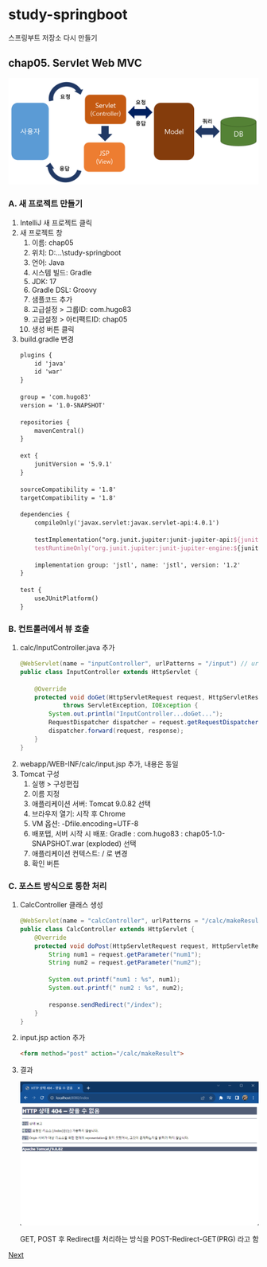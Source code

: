 # study-springboot
스프링부트 저장소 다시 만들기

## chap05. Servlet Web MVC

<img src="https://raw.githubusercontent.com/hugoMGSung/study-springboot/main/images/sb0014.png" width="700">

### A. 새 프로젝트 만들기
1. IntelliJ 새 프로젝트 클릭
2. 새 프로젝트 창
	1. 이름: chap05
	2. 위치: D:\...\study-springboot
	3. 언어: Java
	4. 시스템 빌드: Gradle
	5. JDK: 17
	6. Gradle DSL: Groovy
	7. 샘플코드 추가
	8. 고급설정 > 그룹ID: com.hugo83
	9. 고급설정 > 아티팩트ID: chap05
	10. 생성 버튼 클릭
3. build.gradle 변경
	```tex
	plugins {
		id 'java'
		id 'war'
	}

	group = 'com.hugo83'
	version = '1.0-SNAPSHOT'

	repositories {
		mavenCentral()
	}

	ext {
		junitVersion = '5.9.1'
	}

	sourceCompatibility = '1.8'
	targetCompatibility = '1.8'

	dependencies {
		compileOnly('javax.servlet:javax.servlet-api:4.0.1')

		testImplementation("org.junit.jupiter:junit-jupiter-api:${junitVersion}")
		testRuntimeOnly("org.junit.jupiter:junit-jupiter-engine:${junitVersion}")

		implementation group: 'jstl', name: 'jstl', version: '1.2'
	}

	test {
		useJUnitPlatform()
	}
	```


### B. 컨트롤러에서 뷰 호출
1. calc/InputController.java 추가
	```java
	@WebServlet(name = "inputController", urlPatterns = "/input") // urlPatterns 확인할 것
	public class InputController extends HttpServlet {

		@Override
		protected void doGet(HttpServletRequest request, HttpServletResponse response)
				throws ServletException, IOException {
			System.out.println("InputController...doGet...");
			RequestDispatcher dispatcher = request.getRequestDispatcher("/WEB-INF/calc/input.jsp");
			dispatcher.forward(request, response);
		}
	}
	```
2. webapp/WEB-INF/calc/input.jsp 추가, 내용은 동일
3. Tomcat 구성
	1. 실행 > 구성편집
	2. 이름 지정
	3. 애플리케이션 서버: Tomcat 9.0.82 선택
	4. 브라우저 열기: 시작 후 Chrome
	5. VM 옵션: -Dfile.encoding=UTF-8
	6. 배포탭, 서버 시작 시 배포: Gradle : com.hugo83 : chap05-1.0-SNAPSHOT.war (exploded) 선택
	7. 애플리케이션 컨텍스트: / 로 변경
	8. 확인 버튼

### C. 포스트 방식으로 통한 처리
1. CalcController 클래스 생성
	```java
	@WebServlet(name = "calcController", urlPatterns = "/calc/makeResult")
	public class CalcController extends HttpServlet {
		@Override
		protected void doPost(HttpServletRequest request, HttpServletResponse response) throws ServletException, IOException {
			String num1 = request.getParameter("num1");
			String num2 = request.getParameter("num2");

			System.out.printf("num1 : %s", num1);
			System.out.printf(" num2 : %s", num2);

			response.sendRedirect("/index");
		}
	}
	```
2. input.jsp action 추가
	```html
	<form method="post" action="/calc/makeResult">
	```

3. 결과

	<img src="https://raw.githubusercontent.com/hugoMGSung/study-springboot/main/images/sb0024.png" width="600">

	GET, POST 후 Redirect를 처리하는 방식을 POST-Redirect-GET(PRG) 라고 함

[Next](./CHAP06.md)